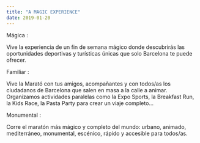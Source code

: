 ```yaml
---
title: "A MAGIC EXPERIENCE"
date: 2019-01-20
---
```

Mágica :

Vive la experiencia de un fin de semana mágico donde descubrirás las oportunidades deportivas y turísticas únicas que solo Barcelona te puede ofrecer.

Familiar :

Vive la Marató con tus amigos, acompañantes y con todos/as los ciudadanos de Barcelona que salen en masa a la calle a animar. Organizamos actividades paralelas como la Expo Sports, la Breakfast Run, la Kids Race, la Pasta Party para crear un viaje completo...

Monumental :

Corre el maratón más mágico y completo del mundo: urbano, animado, mediterráneo, monumental, escénico, rápido y accesible para todos/as.
